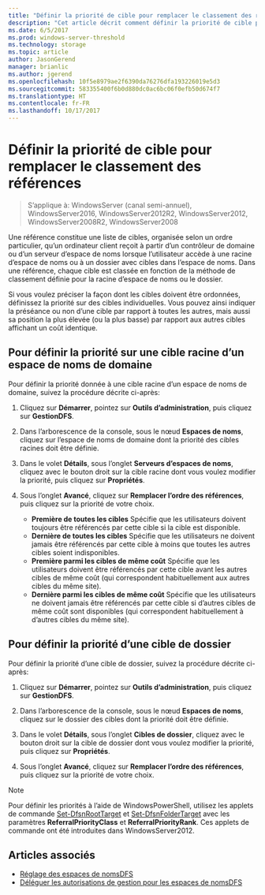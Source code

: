 ```yaml
---
title: "Définir la priorité de cible pour remplacer le classement des références"
description: "Cet article décrit comment définir la priorité de cible pour remplacer le classement des références"
ms.date: 6/5/2017
ms.prod: windows-server-threshold
ms.technology: storage
ms.topic: article
author: JasonGerend
manager: brianlic
ms.author: jgerend
ms.openlocfilehash: 10f5e8979ae2f6390da76276dfa193226019e5d3
ms.sourcegitcommit: 583355400f6b0d880dc0ac6bc06f0efb50d674f7
ms.translationtype: HT
ms.contentlocale: fr-FR
ms.lasthandoff: 10/17/2017
---
```

# <a name="set-target-priority-to-override-referral-ordering"></a>Définir la priorité de cible pour remplacer le classement des références

> S’applique à: WindowsServer (canal semi-annuel), WindowsServer2016, WindowsServer2012R2, WindowsServer2012, WindowsServer2008R2, WindowsServer2008

Une référence constitue une liste de cibles, organisée selon un ordre particulier, qu’un ordinateur client reçoit à partir d’un contrôleur de domaine ou d’un serveur d’espace de noms lorsque l’utilisateur accède à une racine d’espace de noms ou à un dossier avec cibles dans l’espace de noms. Dans une référence, chaque cible est classée en fonction de la méthode de classement définie pour la racine d’espace de noms ou le dossier. 

Si vous voulez préciser la façon dont les cibles doivent être ordonnées, définissez la priorité sur des cibles individuelles. Vous pouvez ainsi indiquer la préséance ou non d’une cible par rapport à toutes les autres, mais aussi sa position la plus élevée (ou la plus basse) par rapport aux autres cibles affichant un coût identique.

## <a name="to-set-target-priority-on-a-root-target-for-a-domain-based-namespace"></a>Pour définir la priorité sur une cible racine d’un espace de noms de domaine

Pour définir la priorité donnée à une cible racine d’un espace de noms de domaine, suivez la procédure décrite ci-après:

1.  Cliquez sur **Démarrer**, pointez sur **Outils d’administration**, puis cliquez sur **GestionDFS**.

2.  Dans l’arborescence de la console, sous le nœud **Espaces de noms**, cliquez sur l’espace de noms de domaine dont la priorité des cibles racines doit être définie.

3.  Dans le volet **Détails**, sous l’onglet **Serveurs d’espaces de noms**, cliquez avec le bouton droit sur la cible racine dont vous voulez modifier la priorité, puis cliquez sur **Propriétés**.

4.  Sous l’onglet **Avancé**, cliquez sur **Remplacer l’ordre des références**, puis cliquez sur la priorité de votre choix.

    -   **Première de toutes les cibles**  Spécifie que les utilisateurs doivent toujours être référencés par cette cible si la cible est disponible.
    -   **Dernière de toutes les cibles** Spécifie que les utilisateurs ne doivent jamais être référencés par cette cible à moins que toutes les autres cibles soient indisponibles.
    -   **Première parmi les cibles de même coût**  Spécifie que les utilisateurs doivent être référencés par cette cible avant les autres cibles de même coût (qui correspondent habituellement aux autres cibles du même site).
    -   **Dernière parmi les cibles de même coût**  Spécifie que les utilisateurs ne doivent jamais être référencés par cette cible si d’autres cibles de même coût sont disponibles (qui correspondent habituellement à d’autres cibles du même site).

## <a name="to-set-target-priority-on-a-folder-target"></a>Pour définir la priorité d’une cible de dossier

Pour définir la priorité d’une cible de dossier, suivez la procédure décrite ci-après:

1.  Cliquez sur **Démarrer**, pointez sur **Outils d’administration**, puis cliquez sur **GestionDFS**.

2.  Dans l’arborescence de la console, sous le nœud **Espaces de noms**, cliquez sur le dossier des cibles dont la priorité doit être définie.

3.  Dans le volet **Détails**, sous l’onglet **Cibles de dossier**, cliquez avec le bouton droit sur la cible de dossier dont vous voulez modifier la priorité, puis cliquez sur **Propriétés**.

4.  Sous l’onglet **Avancé**, cliquez sur **Remplacer l’ordre des références**, puis cliquez sur la priorité de votre choix.

> [!NOTE]
> Pour définir les priorités à l’aide de WindowsPowerShell, utilisez les applets de commande [Set-DfsnRootTarget](https://technet.microsoft.com/library/jj884266.aspx) et [Set-DfsnFolderTarget](https://technet.microsoft.com/library/jj884264.aspx) avec les paramètres **ReferralPriorityClass** et **ReferralPriorityRank**. Ces applets de commande ont été introduites dans WindowsServer2012.

## <a name="see-also"></a>Articles associés

-   [Réglage des espaces de nomsDFS](tuning-dfs-namespaces.md)
-   [Déléguer les autorisations de gestion pour les espaces de nomsDFS](delegate-management-permissions-for-dfs-namespaces.md)